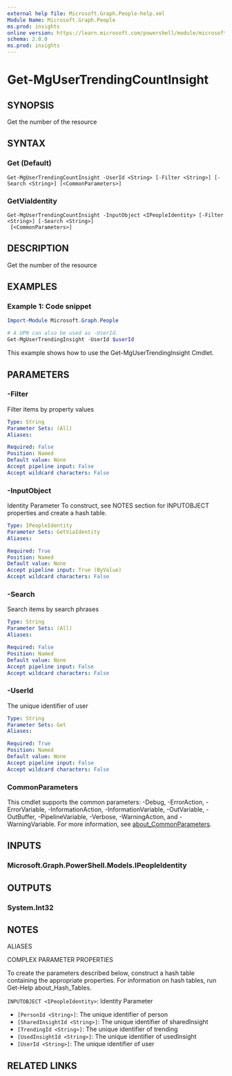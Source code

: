 ```yaml
---
external help file: Microsoft.Graph.People-help.xml
Module Name: Microsoft.Graph.People
ms.prod: insights
online version: https://learn.microsoft.com/powershell/module/microsoft.graph.people/get-mgusertrendingcountinsight
schema: 2.0.0
ms.prod: insights
---
```


# Get-MgUserTrendingCountInsight

## SYNOPSIS
Get the number of the resource

## SYNTAX

### Get (Default)
```
Get-MgUserTrendingCountInsight -UserId <String> [-Filter <String>] [-Search <String>] [<CommonParameters>]
```

### GetViaIdentity
```
Get-MgUserTrendingCountInsight -InputObject <IPeopleIdentity> [-Filter <String>] [-Search <String>]
 [<CommonParameters>]
```

## DESCRIPTION
Get the number of the resource

## EXAMPLES

### Example 1: Code snippet

```powershell
Import-Module Microsoft.Graph.People

# A UPN can also be used as -UserId.
Get-MgUserTrendingInsight -UserId $userId
```

This example shows how to use the Get-MgUserTrendingInsight Cmdlet.

## PARAMETERS

### -Filter
Filter items by property values

```yaml
Type: String
Parameter Sets: (All)
Aliases:

Required: False
Position: Named
Default value: None
Accept pipeline input: False
Accept wildcard characters: False
```

### -InputObject
Identity Parameter
To construct, see NOTES section for INPUTOBJECT properties and create a hash table.

```yaml
Type: IPeopleIdentity
Parameter Sets: GetViaIdentity
Aliases:

Required: True
Position: Named
Default value: None
Accept pipeline input: True (ByValue)
Accept wildcard characters: False
```

### -Search
Search items by search phrases

```yaml
Type: String
Parameter Sets: (All)
Aliases:

Required: False
Position: Named
Default value: None
Accept pipeline input: False
Accept wildcard characters: False
```

### -UserId
The unique identifier of user

```yaml
Type: String
Parameter Sets: Get
Aliases:

Required: True
Position: Named
Default value: None
Accept pipeline input: False
Accept wildcard characters: False
```

### CommonParameters
This cmdlet supports the common parameters: -Debug, -ErrorAction, -ErrorVariable, -InformationAction, -InformationVariable, -OutVariable, -OutBuffer, -PipelineVariable, -Verbose, -WarningAction, and -WarningVariable. For more information, see [about_CommonParameters](http://go.microsoft.com/fwlink/?LinkID=113216).

## INPUTS

### Microsoft.Graph.PowerShell.Models.IPeopleIdentity
## OUTPUTS

### System.Int32
## NOTES

ALIASES

COMPLEX PARAMETER PROPERTIES

To create the parameters described below, construct a hash table containing the appropriate properties. For information on hash tables, run Get-Help about_Hash_Tables.


`INPUTOBJECT <IPeopleIdentity>`: Identity Parameter
  - `[PersonId <String>]`: The unique identifier of person
  - `[SharedInsightId <String>]`: The unique identifier of sharedInsight
  - `[TrendingId <String>]`: The unique identifier of trending
  - `[UsedInsightId <String>]`: The unique identifier of usedInsight
  - `[UserId <String>]`: The unique identifier of user

## RELATED LINKS
